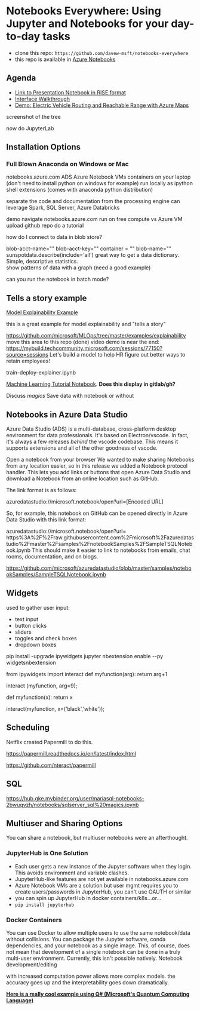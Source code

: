 # Notebooks Everywhere:  Using Jupyter and Notebooks for your day-to-day tasks

* clone this repo:  `https://github.com/davew-msft/notebooks-everywhere`
* this repo is available in [Azure Notebooks](https://notebooks.azure.com/davew/projects/notebooks-everywhere)

## Agenda 

* [Link to Presentation Notebook in RISE format](presentation.ipynb)
* [Interface Walkthrough](01_interface.ipynb)
* [Demo: Electric Vehicle Routing and Reachable Range with Azure Maps](02_ElectricVehicle.ipynb)


screenshot of the tree

now do JupyterLab

## Installation Options

### Full Blown Anaconda on Windows or Mac




notebooks.azure.com
ADS
Azure Notebook VMs
containers on your laptop (don't need to install python on windows for example)
run locally as ipython shell extensions (comes with anaconda python distribution)




separate the code and documentation from the processing engine
    can leverage Spark, SQL Server, Azure Databricks

demo
    navigate notebooks.azure.com
    run on free compute vs Azure VM
    upload github repo
        do a tutorial

how do I connect to data in blob store?  

blob-acct-name=""
blob-acct-key=""
container = ""
blob-name=""
sunspotdata.describe(include='all')  great way to get a data dictionary.  Simple, descriptive statistics.  
show patterns of data with a graph (need a good example)

can you run the notebook in batch mode?  

## Tells a story example

[Model Explainability Example](model_explainability/readme.md)


this is a great example for model explainability and "tells a story"

https://github.com/microsoft/MLOps/tree/master/examples/explainability
move this area to this repo (done)
video demo is near the end:  https://mybuild.techcommunity.microsoft.com/sessions/77150?source=sessions
Let's build a model to help HR figure out better ways to retain employees!

train-deploy-explainer.ipynb


[Machine Learning Tutorial Notebook](ML-tutorial/Machine-Learning-Tutorial.ipynb).  **Does this display in gitlab/gh?**

Discuss *magics*
Save data with notebook or without


## Notebooks in Azure Data Studio

Azure Data Studio (ADS) is a multi-database, cross-platform desktop environment for data professionals.  It's based on Electron/vscode.  In fact, it's always a few releases *behind* the vscode codebase.  This means it supports extensions and all of the other goodness of vscode.

Open a notebook from your browser
We wanted to make sharing Notebooks from any location easier, so in this release we added a Notebook protocol handler. This lets you add links or buttons that open Azure Data Studio and download a Notebook from an online location such as GitHub.

The link format is as follows:

azuredatastudio://microsoft.notebook/open?url=[Encoded URL]

So, for example, this notebook on GitHub can be opened directly in Azure Data Studio with this link format:

azuredatastudio://microsoft.notebook/open?url= https%3A%2F%2Fraw.githubusercontent.com%2Fmicrosoft%2Fazuredatastudio%2Fmaster%2Fsamples%2FnotebookSamples%2FSampleTSQLNotebook.ipynb
This should make it easier to link to notebooks from emails, chat rooms, documentation, and on blogs.

https://github.com/microsoft/azuredatastudio/blob/master/samples/notebookSamples/SampleTSQLNotebook.ipynb

## Widgets

used to gather user input:

* text input
* button clicks
* sliders
* toggles and check boxes
* dropdown boxes

pip install -upgrade ipywidgets
jupyter nbextension enable --py widgetsnbextension

from ipywidgets import interact
def myfunction(arg):
    return arg+1

interact (myfunction, arg=9);

def myfunction(x):
    return x

interact(myfunction, x=('black','white'));

## Scheduling 

Netflix created Papermill to do this.  

https://papermill.readthedocs.io/en/latest/index.html

https://github.com/nteract/papermill

## SQL

https://hub.gke.mybinder.org/user/mariasql-notebooks-2bwuqvzh/notebooks/sqlserver_sql%20magics.ipynb

## Multiuser and Sharing Options

You can share a notebook, but multiuser notebooks were an afterthought.  

### JupyterHub is One Solution

* Each user gets a new instance of the Jupyter software when they login.  This avoids environment and variable clashes.  
* JupyterHub-like features are not yet available in notebooks.azure.com
* Azure Notebook VMs are a solution but user mgmt requires you to create users/passwords in JupyterHub, you can't use OAUTH or similar
* you can spin up JupyterHub in docker containers/k8s...or...
* `pip install jupyterhub`

### Docker Containers

You can use Docker to allow multiple users to use the same notebook/data without collisions.  You can package the Jupyter software, conda dependencies, and your notebook as a single image.  This, of course, does not mean that development of a single notebook can be done in a truly multi-user environment.  Currently, this isn't possible natively.  Notebook development/editing 

with increased computation power allows more complex models.  the accuracy goes up and the interpretability goes down dramatically.  

[**Here is a really cool example using Q# (Microsoft's Quantum Computing Language)**](q-sharp/README.md)

